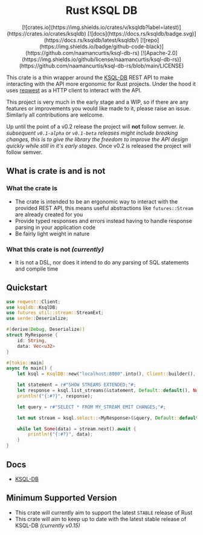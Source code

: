 <div align="center">
  <h1>Rust KSQL DB</h1>

  <div>
[![crates.io](https://img.shields.io/crates/v/ksqldb?label=latest)](https://crates.io/crates/ksqldb)
[![docs](https://docs.rs/ksqldb/badge.svg)](https://docs.rs/ksqldb/latest/ksqldb/)
[![repo](https://img.shields.io/badge/github-code-black)](https://github.com/naamancurtis/ksql-db-rs)
[![Apache-2.0](https://img.shields.io/github/license/naamancurtis/ksql-db-rs)](https://github.com/naamancurtis/ksql-db-rs/blob/main/LICENSE)
  </div>

</div>

This crate is a thin wrapper around the [KSQL-DB](https://ksqldb.io/) REST API
to make interacting with the API more ergonomic for Rust projects. Under the
hood it uses [reqwest](https://docs.rs/reqwest/latest) as a HTTP client to
interact with the API.

This project is very much in the early stage and a WIP, so if there are any
features or improvements you would like made to it, please raise an issue.
Similarly all contributions are welcome.

Up until the point of a v0.2 release the project will **not** follow semver. _Ie.
subsequent `v0.1-alpha` or `v0.1-beta` releases might include breaking changes,
this is to give the library the freedom to improve the API design quickly while
still in it's early stages._ Once v0.2 is released the project will follow
semver.

## What is crate is and is not

### What the crate is

- The crate is intended to be an ergonomic way to interact with the provided REST API,
  this means useful abstractions like `futures::Stream` are already created for you
- Provide typed responses and errors instead having to handle response
  parsing in your application code
- Be fairly light weight in nature

### What this crate is not _(currently)_

- It is not a DSL, nor does it intend to do any parsing of SQL statements and
  compile time

## Quickstart

```rust
use reqwest::Client;
use ksqldb::KsqlDB;
use futures_util::stream::StreamExt;
use serde::Deserialize;

#[derive(Debug, Deserialize)]
struct MyResponse {
    id: String,
    data: Vec<u32>
}

#[tokio::main]
async fn main() {
    let ksql = KsqlDB::new("localhost:8080".into(), Client::builder(), false).unwrap();

    let statement = r#"SHOW STREAMS EXTENDED;"#;
    let response = ksql.list_streams(&statement, Default::default(), None).await.unwrap();
    println!("{:#?}", response);

    let query = r#"SELECT * FROM MY_STREAM EMIT CHANGES;"#;

    let mut stream = ksql.select::<MyResponse>(&query, Default::default()).await.unwrap();

    while let Some(data) = stream.next().await {
        println!("{:#?}", data);
    }
}
```

## Docs

- [KSQL-DB](https://docs.ksqldb.io/en/0.15.0-ksqldb/reference/)

## Minimum Supported Version

- This crate will currently aim to support the latest `STABLE` release of Rust
- This crate will aim to keep up to date with the latest stable release of
  KSQL-DB _(currently v0.15)_
